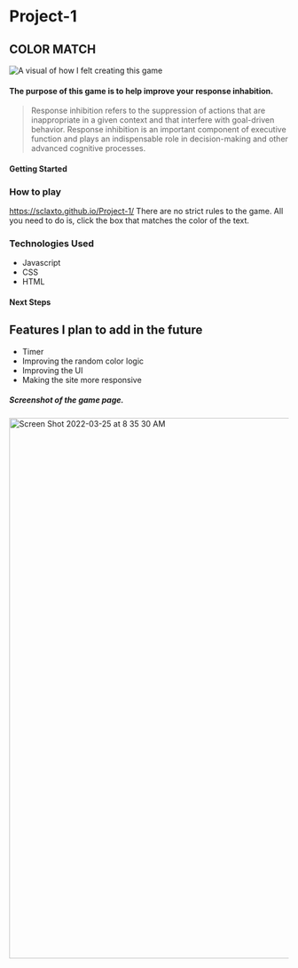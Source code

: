 # Project-1
## COLOR MATCH 
![ A visual of how I felt creating this game](https://user-images.githubusercontent.com/88744476/160008899-7e5dd7b6-f3b4-4d47-985b-9d66918d5c0c.jpeg)
#### The purpose of this game is to help improve your response inhabition. 
> Response inhibition refers to the suppression of actions that are inappropriate in a given context and that interfere with goal-driven behavior. Response inhibition is an important component of executive function and plays an indispensable role in decision-making and other advanced cognitive processes. 
#### 

#### Getting Started 
### How to play
https://sclaxto.github.io/Project-1/
There are no strict rules to the game.  All you need to do is, click the box that matches the color of the text. 

### Technologies Used
* Javascript
* CSS
* HTML

#### Next Steps
## Features I plan to add in the future
* Timer 
* Improving the random color logic
* Improving the UI 
* Making the site more responsive 

##### Screenshot of the game page. 
<img width="973" alt="Screen Shot 2022-03-25 at 8 35 30 AM" src="https://user-images.githubusercontent.com/88744476/160131652-d4f26cfe-b934-4094-9a5a-0bb148298a0b.png">
